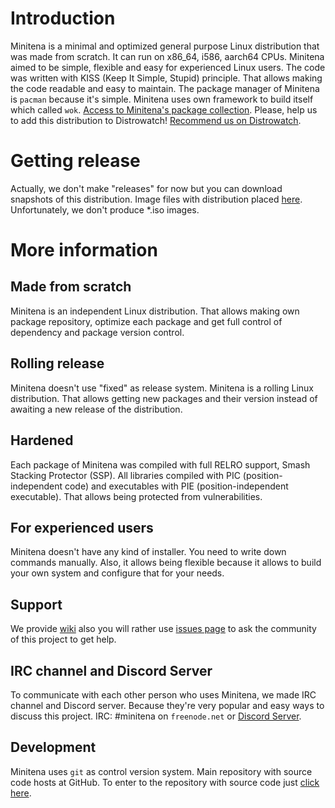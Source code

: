 # Introduction
Minitena is a minimal and optimized general purpose Linux distribution that was made from scratch. It can run on x86_64, i586, aarch64 CPUs. Minitena aimed to be simple, flexible and easy for experienced Linux users. The code was written with KISS (Keep It Simple, Stupid) principle. That allows making the code readable and easy to maintain. The package manager of Minitena is `pacman` because it's simple. Minitena uses own framework to build itself which called ```wok```. [Access to Minitena's package collection](https://github.com/minitena/source). Please, help us to add this distribution to Distrowatch! [Recommend us on Distrowatch](https://distrowatch.com/dwres.php?waitingdistro=492&resource=links#new).

# Getting release
Actually, we don't make "releases" for now but you can download snapshots of this distribution. Image files with distribution placed [here](https://drive.google.com/drive/folders/17zdceh-52TVSXpH87ZZvUNV-u-mSq34a?usp=sharing). Unfortunately, we don't produce *.iso images.

# More information
## Made from scratch
Minitena is an independent Linux distribution. That allows making own package repository, optimize each package and get full control of dependency and package version control.

## Rolling release
Minitena doesn't use "fixed" as release system. Minitena is a rolling Linux distribution. That allows getting new packages and their version instead of awaiting a new release of the distribution.

## Hardened
Each package of Minitena was compiled with full RELRO support, Smash Stacking Protector (SSP). All libraries compiled with PIC (position-independent code) and executables with PIE (position-independent executable). That allows being protected from vulnerabilities.

## For experienced users
Minitena doesn't have any kind of installer. You need to write down commands manually. Also, it allows being flexible because it allows to build your own system and configure that for your needs.

## Support
We provide [wiki](https://github.com/minitena/wiki/wiki) also you will rather use [issues page](https://github.com/minitena/issues/issues) to ask the community of this project to get help.

## IRC channel and Discord Server
To communicate with each other person who uses Minitena, we made IRC channel and Discord server. Because they're very popular and easy ways to discuss this project. IRC: #minitena on ```freenode.net``` or [Discord Server](https://discord.gg/bG5Dcnc).

## Development
Minitena uses `git` as control version system. Main repository with source code hosts at GitHub. To enter to the repository with source code just [click here](https://github.com/minitena/source).
